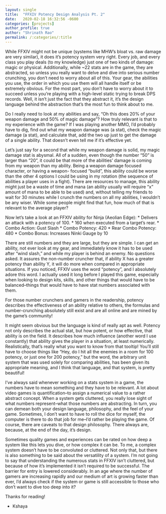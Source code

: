 ```yaml
---
layout: single
title:  "FFXIV Potency Design Analysis Pt. 2"
date:   2020-02-18 16:32:56 -0600
categories: [projects] 
author_profile: true
author: "Shrinath Rao"
permalink: /:categories/:title
---
```


While FFXIV might not be unique (systems like MHW’s bloat vs. raw damage are very similar), it does it’s potency system very right. Every job, and every class you play deals (to my knowledge) just one of two kinds of damage: magic or physical. Additionally, while ~22 stats are in the game, they are abstracted, so unless you really want to delve and dive into serious number crunching, you don’t need to worry about all of this. Your gear, the abilities you use, the order in which you use them will all handle itself or be extremely obvious. For the most part, you don’t have to worry about it to succeed unless you’re playing with a high-level static trying to break DPS records. Well, it isn’t just the fact that they abstract it, it’s the design language behind the abstraction that’s the most fun to think about to me.

Do I really need to look at my abilities and say, “Oh this does 20% of your weapon damage and 50% of magic damage”? How truly relevant is that to my experience with the game? If I was playing another MMO, I’d probably have to dig, find out what my weapon damage was (a stat), check the magic damage (a stat), and calculate that, add the two up just to get the damage of a single ability. That doesn’t even tell me if it’s effective yet.

Let’s just say for a second that while my weapon damage is solid, my magic damage stat is abysmal. All of a sudden, even though the number “50” is larger than “20”, it could be that more of the abilities’ damage is coming from my weapon than my ability. Being a weapon damage focused character, or having a weapon- focused “build”, this ability could be worse than the other 4 options I could be using in my rotation (the sequence of abilities a player uses in a fight). There are resources to manage, this ability might just be a waste of time and mana (an ability usually will require “x” amount of mana to be able to be used) and, without telling my friends to wait for 30 minutes while I crunch the numbers on all my abilities, I wouldn’t be any wiser. While some people might find that fun, how much of that is relevant to the average player?

Now let’s take a look at an FFXIV ability for Ninja (Aeolian Edge):
	* Delivers an attack with a potency of 100. 
	* 160 when executed from a target’s rear. 
	* Combo Action: Gust Slash 
	* Combo Potency: 420 
	* Rear Combo Potency: 480 
	* Combo Bonus: Increases Ninki Gauge by 10

There are still numbers and they are large, but they are simple. I can get an ability, not ever look at my gear, and immediately know it has to be used after “wind slash,” and while my player is behind an enemy. No questions asked. It assures the non-number cruncher that, if ability X has a greater potency than ability Y, it will do more when compared in appropriate situations. If you noticed, FFXIV uses the word “potency”, and I absolutely adore this word. I actually used it long before I played this game, especially when looking to design kits, skills, and other things that would have to be balanced–things that would have to have stat numbers associated with them.

For those number crunchers and gamers in the readership, potency describes the effectiveness of an ability relative to others, the formulas and number-crunching absolutely still exist and are all online and are mined by the game’s community!

It might seem obvious but the language is kind of really apt as well. Potency not only describes the actual stat, but how potent, or how effective, that ability is on the field. It describes how much influence (another word I use constantly) that ability gives the player in a situation, at least numerically. Realistically, that’s really what you want to know from that tooltip! You’ll still have to choose things like “Hey, do I hit all the enemies in a room for 100 potency, or just one for 200 potency,” but the word, the arbitrary unit system that was used solely for comparing abilities, has been given its appropriate meaning, and I think that language, and that system, is pretty beautiful!

I’ve always said whenever working on a stats system in a game, the numbers have to mean something and they have to be relevant. A lot about video games is quantification–to assign a numerical value to a rather abstract concept. When a system gets cluttered, you really lose sight of what numbers represent–what those numbers are abstracting. In turn, you can demean both your design language, philosophy, and the feel of your game. Sometimes, I don’t want to have to roll the dice for myself, the computer is there to do that job for me–I’d rather be playing the game. Of course, there are caveats to that design philosophy. There always are, because, at the end of the day, it’s design.

Sometimes quality games and experiences can be rated on how deep a system like this lets you dive, or how complex it can be. To me, a complex system doesn’t have to be convoluted or cluttered. Not only that, but there is also something to be said about the versatility of a system. I’m not going to say that understanding the numerous stats in FFXIV isn’t cluttered, but because of how it’s implemented it isn’t required to be successful. The barrier for entry is lowered considerably. In an age where the number of gamers are increasing rapidly and our medium of art is growing faster than ever, I’d always check if the system or game is still accessible to those who don’t want to dive too deep into it?

Thanks for reading!
- Kshaya
